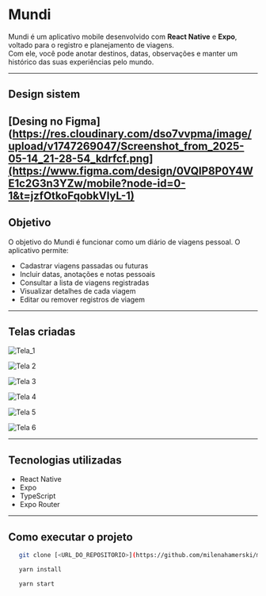 # Mundi

Mundi é um aplicativo mobile desenvolvido com **React Native** e **Expo**, voltado para o registro e planejamento de viagens.  
Com ele, você pode anotar destinos, datas, observações e manter um histórico das suas experiências pelo mundo.

---
## Design sistem
[Desing no Figma](https://res.cloudinary.com/dso7vvpma/image/upload/v1747269047/Screenshot_from_2025-05-14_21-28-54_kdrfcf.png](https://www.figma.com/design/0VQlP8P0Y4WE1c2G3n3YZw/mobile?node-id=0-1&t=jzfOtkoFqobkVIyL-1)
---
## Objetivo

O objetivo do Mundi é funcionar como um diário de viagens pessoal. O aplicativo permite:

- Cadastrar viagens passadas ou futuras
- Incluir datas, anotações e notas pessoais
- Consultar a lista de viagens registradas
- Visualizar detalhes de cada viagem
- Editar ou remover registros de viagem

---
## Telas criadas

![Tela_1](https://res.cloudinary.com/dso7vvpma/image/upload/v1747269047/Screenshot_from_2025-05-14_21-28-54_kdrfcf.png)

![Tela 2](https://res.cloudinary.com/dso7vvpma/image/upload/v1747269048/Screenshot_from_2025-05-14_21-29-19_gqfwsr.png)

![Tela 3](https://res.cloudinary.com/dso7vvpma/image/upload/v1747269047/Screenshot_from_2025-05-14_21-28-59_tqalgm.png)

![Tela 4](https://res.cloudinary.com/dso7vvpma/image/upload/v1747269048/Screenshot_from_2025-05-14_21-29-53_ujzj3l.png)

![Tela 5](https://res.cloudinary.com/dso7vvpma/image/upload/v1747269047/Screenshot_from_2025-05-14_21-29-42_m0mqnq.png)

![Tela 6](https://res.cloudinary.com/dso7vvpma/image/upload/v1747269048/Screenshot_from_2025-05-14_21-28-34_hiokpj.png)

---
## Tecnologias utilizadas

- React Native
- Expo
- TypeScript
- Expo Router

---

## Como executar o projeto
```bash
   git clone [<URL_DO_REPOSITORIO>](https://github.com/milenahamerski/mobile-2.git)
```
```bash
   yarn install
```
```bash
   yarn start
```
